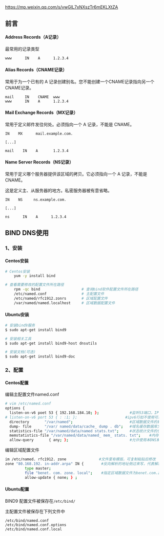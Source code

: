 https://mp.weixin.qq.com/s/vwGlL7xNXszTr6mEKLXtZA

## 前言

#### Address Records（A记录）

最常用的记录类型

```bash
www      IN    A      1.2.3.4
```



#### Alias Records（CNAME记录）

常用于为一个已有的 A 记录创建别名。您不能创建一个CNAME记录指向另一个CNAME记录。

```
mail     IN    CNAME  www
www      IN    A      1.2.3.4
```



#### Mail Exchange Records（MX记录）

常用于定义邮件发往何处。必须指向一个 A 记录，不能是 CNAME。

```
IN    MX      mail.example.com.

[...]

mail    IN    A       1.2.3.4
```



#### Name Server Records（NS记录）

常用于定义哪个服务器提供该区域的拷贝。它必须指向一个 A 记录，不能是 CNAME。

这是定义主、从服务器的地方。私密服务器被有意省略。

```
IN    NS     ns.example.com.

[...]

ns      IN    A      1.2.3.4
```





## BIND DNS使用

### 1、安装

#### Centos安装

```bash
# Centos安装
	yum -y install bind 

# 查看需要修改的配置文件所在路径
	rpm -qc bind                   # 查询bind软件配置文件所在路径
	/etc/named.conf                # 主配置文件
	/etc/named/rfc1912.zonrs       # 区域配置文件
	/var/named/named.localhost     # 区域数据配置文件
```

#### Ubuntu安装

```bash
# 安装bind9服务
$ sudo apt-get install bind9

# 安装相关工具
$ sudo apt-get install bind9-host dnsutils

# 安装文档(可选)
$ sudo apt-get install bind9-doc
```





### 2、配置

#### Centos配置

编辑主配置文件named.conf

```BASH
# vim /etc/named.conf
options {
  listen-on-v6 poet 53 { 192.168.184.10; };              #监听53端口，IP地址使用提供服务的本地IP，也可用any代表所有
# listen-on-v6 port 53 { : :1; };                      #ipv6行如不使用可以注释掉或者删除
  directory       "/var/named";                          #区域数据文件的默认存放位 置
  dump- file      "/var/ named/data/cache_ dump . db";   #域名缓存数据库文件的位置
  statistics-file "/var/named/data/named stats.txt";     #状态统计文件的位置
  memstatistics-file "/var/named/data/named_ mem_ stats. txt";    #内存统计文件的位置
  allow-query       { any; };                            #允许使用本DNS解析服务的网段，也可用any代表所有

```

编辑区域配置文件

```bash
im /etc/named. rfc1912. zone               #文件里有模版，可复制粘贴后修改
zone "80.168.192. in-addr.arpa" IN {        #反向解析的地址倒过来写，代表解析192.168.80段的地址
         type master;
         file "benet. com. zone. local";    #指定区域数据文件为benet.com.zone.local
         allow-update { none; } ;
```



#### Ubuntu配置

BIND9 配置文件被保存在`/etc/bind/`

主配置文件被保存在下列文件中

```
/etc/bind/named.conf
/etc/bind/named.conf.options
/etc/bind/named.conf.local
```



